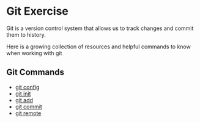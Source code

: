 # Git Exercise

Git is a version control system that allows us to track changes and commit them to history.

Here is a growing collection of resources and helpful commands to know when working with git

## Git Commands
- [git config](./Commands/Config.md)
- [git init](./Commands/Init.md)
- [git add](./Commands/Add.md)
- [git commit](./Commands/Commit.md)
- [git remote](./Commands/Remote.md)

